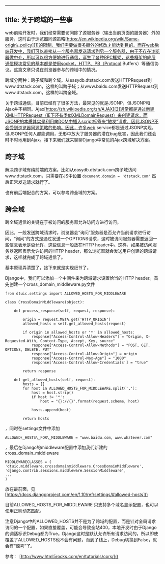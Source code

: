 
---
title: 关于跨域的一些事
---

web前端开发时，我们经常需要访问除了源服务器（输出当前页面的服务器）外的服务，这时由于浏览器同源策略[https://en.wikipedia.org/wiki/Same-origin\_policy][1]的限制，我们需要做很多额外的修改才能达到目的。而在web后端开发中，我们可以直接从一个服务器发送请求到另一个服务器，由于不存在浏览器做中介，所以可以很方便地进行通信，诞生了各种RPC框架，这些框架的底层通信模块常见的基本都是使用socket、HTTP、PB（Protocol Buffers）等通信协议。这篇文章只说在浏览器参与的跨域中的情况。

跨域分两种：跨子域和跨全域。从easydb.dtstack.com发送HTTPRequest到www.dtstack.com，这样的叫跨子域；从www.baidu.com发送HTTPRequest到www.dtstack.com，这样的叫跨全域。

关于跨域通信，目前已经有了很多方法，最常见的就是JSONP，但JSONP和
Ajax并不相同。Ajax[https://zh.wikipedia.org/zh/AJAX][2]通常都是通过新建XMLHTTPRequest（IE下还有类似XMLDomainRequest）来创建请求，而JSONP的本质其实是利用向DOM中插入script标签来“触发”请求，因此JSONP不会受到浏览器同源策略的影响。因此，许多web service都是通过JSONP实现。但JSONP任何人都能调用，无形中放大了服务器的潜在bug危害，因此我们还会时不时地用到Ajax。接下来我们就来聊聊Django中常见的Ajax跨域解决方案。


## 跨子域
解决跨子域有纯前端的方案，比如从easydb.dtstack.com跨子域访问www.dtstack.com，只需要在JS中设置
`document.domain = 'dtstack.com'`
然后正常发送请求就行了。

也有前后端配合的方案，可以参考跨全域的方案。

## 跨全域
跨全域通信的关键在于被访问的服务器允许访问方进行访问。

因此，一般发送跨域请求时，浏览器会“询问”服务器是否允许当前请求进行访问，“询问”的方式是通过发送一个OPTIONS请求，这时被访问服务器需要返回一些信息表示是否允许，这些信息一般放在HTTP header中。这样，如果被访问服务器返回表示允许访问的HTTP header，那么浏览器就会发送用户创建的跨域请求，这样就完成了跨域通信了。

基本原理弄清楚了，接下来就是实现细节了。

Django中，我们可以添加一个中间件来为跨域请求设置恰当的HTTP header。首先创建一个cross\_domain\_middleware.py文件


	from dtuic.settings import ALLOWED_HOSTS_FOR_MIDDLEWARE
	
	class CrossDomainMiddleware(object):
	
	    def process_response(self, request, response):
	
	        origin = request.META.get('HTTP_ORIGIN')
	        allowed_hosts = self.get_allowed_hosts(request)
	
	        if origin in allowed_hosts or '*' in allowed_hosts:
	            response["Access-Control-Allow-Headers"] = "Origin, X-Requested-With, Content-Type, Accept, Key, source"
	            response["Access-Control-Allow-Methods"] = "POST, GET, OPTIONS, DELETE, PUT"
	            response["Access-Control-Allow-Origin"] = origin
	            response["Access-Control-Max-Age"] = "1000"
	            response['Access-Control-Allow-Credentials'] = "true"
	
	        return response
	
	    def get_allowed_hosts(self, request):
	        hosts = []
	        for host in ALLOWED_HOSTS_FOR_MIDDLEWARE.split(','):
	            host = host.strip()
	            if host != '*':
	                host = "{}://{}".format(request.scheme, host)
	
	            hosts.append(host)
	
	        return hosts

，同时在settings文件中添加

	ALLOWED\_HOSTS\_FOR\_MIDDLEWARE = "www.baidu.com, www.whatever.com"

，最后在Django的middleware配置中添加我们新建的cross\_domain\_middleware

	MIDDLEWARECLASSES = (
	'dtuic.middleware.crossdomainmiddleware.CrossDomainMiddleware',
	'django.contrib.sessions.middleware.SessionMiddleware',
	...
	)
放在最前面，见[https://docs.djangoproject.com/en/1.10/ref/settings/#allowed-hosts]()

目前ALLOWED\_HOSTS\_FOR\_MIDDLEWARE 只支持多个域名显示配置，也可以使用正则动态匹配。

注意Django中的ALLOWED\_HOSTS并不是为了跨域的配置，而是针对全局请求访问的一个配置，如果直接覆盖，可能会导致全站400，本地开发时由于Django的调适标识Debug都为True，Django这时是默认允许所有请求访问的，所以即使覆盖了ALLOWED\_HOSTS也不会有问题，而到了线上，Debug切换到False，就会有“惊喜”了。



参考：
[http://www.html5rocks.com/en/tutorials/cors/]()


















[1]:	https://en.wikipedia.org/wiki/Same-origin_policy
[2]:	https://zh.wikipedia.org/zh/AJAX
